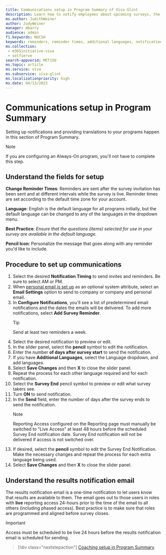 ```yaml
---
title: Communications setup in Program Summary of Viva Glint
description: Learn how to notify employees about upcoming surveys, the window for taking a survey, and providing the survey in their preferred language is key.
ms.author: JudithWeiner
author: JudyWeiner
manager: mbarry
audience: admin
f1.keywords: NOCSH
keywords: reminders, reminder times, additional languages, notifications 
ms.collection: 
 - m365initiative-viva
 - selfserve
search-appverid: MET150
ms.topic: article
ms.service: viva
ms.subservice: viva-glint
ms.localizationpriority: high
ms.date: 04/13/2023
---
```


# Communications setup in Program Summary

Setting up notifications and providing translations to your programs happen in this section of Program Summary.

>[!NOTE]
> If you are configuring an Always-On program, you'll not have to complete this step.

## Understand the fields for setup

**Change Reminder Times**: Reminders are sent after the survey invitation has been sent and at different intervals while the survey is live. Reminder times are set according to the default time zone for your account.

**Language**: English is the default language for all programs initially, but the default language can be changed to any of the languages in the dropdown menu.

**Best Practice**: _Ensure that the questions (items) selected for use in your survey are available in the default language._

**Pencil Icon**: Personalize the message that goes along with any reminder you'd like to include.

## Procedure to set up communications

1. Select the desired **Notification Timing** to send invites and reminders. Be sure to select AM or PM.
2. When [personal email is set up](https://go.microsoft.com/fwlink/?linkid=2247991) as an optional system attribute, select an **Email Settings** option to send to company or company and personal email.
3. In **Configure Notifications**, you'll see a list of predetermined email notifications and the dates the emails will be delivered. To add more notifications, select **Add Survey Reminder**.
   >[!TIP]
   > Send at least two reminders a week.
4. Select the desired notification to preview or edit.
5. In the slider panel, select the **pencil** symbol to edit the notification.
6. Enter the number **of days after survey start** to send the notification.
7. If you have **Additional Languages**, select the Language dropdown, and add languages.
8. Select **Save Changes** and then **X** to close the slider panel.
9. Repeat the process for each other language required and for each notification.
10. Select the **Survey End** pencil symbol to preview or edit what survey takers see.
   1. Turn **ON** to send notification.
   2. In the **Send** field, enter the number of days after the survey ends to send the notification.
       >[!NOTE]
       >Reporting Access configured on the Reporting page must manually be switched to "Live Access" at least 48 hours before the scheduled Survey End notification date. Survey End notification will not be delivered if access is not switched over.
   3. If desired, select the **pencil** symbol to edit the Survey End Notification. Make the necessary changes and repeat the process for each extra language being used.
   4. Select **Save Changes** and then **X** to close the slider panel.

## Understand the results notification email

The results notification email is a one-time notification to let users know that results are available to them. The email goes out to those users in roles with **live** reporting access 24-hours prior to the time of the email to all others (including phased access). Best practice is to make sure that roles are programmed and aligned before survey closes. 

> [!IMPORTANT]
> Access must be scheduled to be live 24 hours before the results notification email is scheduled for sending.

> [!div class="nextstepaction"]
> [Coaching setup in Program Summary](https://go.microsoft.com/fwlink/?linkid=2231416).
